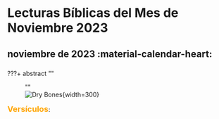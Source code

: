 # **Lecturas Bíblicas del Mes de Noviembre 2023**

##  noviembre de 2023 :material-calendar-heart:
###  

???+ abstract ""
    <figure markdown><figcaption>""</figcaption>
    ![Dry Bones](../assets/ ){width=300} </figure>
    <font size=4, color=orange>**Versículos**</font>: